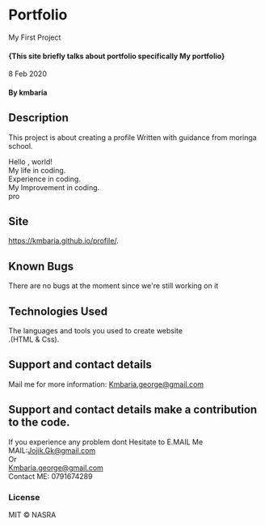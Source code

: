 # Portfolio
My First Project
#### {This site briefly talks about portfolio specifically My portfolio}
8 Feb 2020 
#### By **kmbaria**
## Description
This project is about creating a profile 
Written with guidance from moringa school.

Hello , world!<br>
My life in coding. <br>
Experience in coding. <br>
My Improvement in coding. <br>
pro
## Site
https://kmbaria.github.io/profile/.
## Known Bugs
There are no bugs at the moment since we're still working on it
## Technologies Used
The languages and tools you used to create website <br>.(HTML & Css).
## Support and contact details
 Mail me for more information: Kmbaria.george@gmail.com

## Support and contact details make a contribution to the code.
If you experience any problem dont Hesitate to E.MAIL Me
MAIL:Jojik.Gk@gmail.com</br> Or </br> Kmbaria.george@gmail.com
</br>
Contact ME: 0791674289
          
### License
MIT &copy; NASRA
